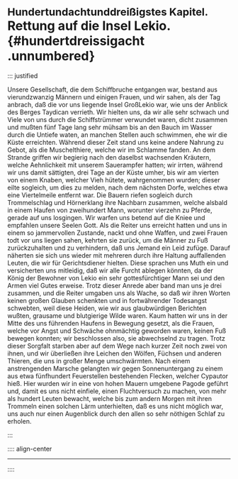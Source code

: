 # <small>Hundertundachtunddreißigstes Kapitel.</small><br />Rettung auf die Insel Lekio.{#hundertdreissigacht .unnumbered}

::: justified

Unsere Gesellschaft, die dem Schiffbruche entgangen war, bestand aus
vierundzwanzig Männern und einigen Frauen, und wir sahen, als der Tag anbrach,
daß die vor uns liegende Insel GroßLekio war, wie uns der Anblick des Berges
Taydican verrieth. Wir hielten uns, da wir alle sehr schwach und Viele von uns
durch die Schiffstrümmer verwundet waren, dicht zusammen und mußten fünf Tage
lang sehr mühsam bis an den Bauch im Wasser durch die Untiefe waten, an manchen
Stellen auch schwimmen, ehe wir die Küste erreichten. Während dieser Zeit stand
uns keine andere Nahrung zu Gebot, als die Muschelthiere, welche wir im Schlamme
fanden. An dem Strande griffen wir begierig nach den daselbst wachsenden
Kräutern, welche Aehnlichkeit mit unserem Sauerampfer hatten; wir irrten,
während wir uns damit sättigten, drei Tage an der Küste umher, bis wir am
vierten von einem Knaben, welcher Vieh hütete, wahrgenommen wurden; dieser eilte
sogleich, um dies zu melden, nach dem nächsten Dorfe, welches etwa eine
Viertelmeile entfernt war. Die Bauern riefen sogleich durch Trommelschlag und
Hörnerklang ihre Nachbarn zusammen, welche alsbald in einem Haufen von
zweihundert Mann, worunter vierzehn zu Pferde, gerade auf uns losgingen. Wir
warfen uns betend auf die Kniee und empfahlen unsere Seelen Gott. Als die Reiter
uns erreicht hatten und uns in einem so jammervollen Zustande, nackt und ohne
Waffen, und zwei Frauen todt vor uns liegen sahen, kehrten sie zurück, um die
Männer zu Fuß zurückzuhalten und zu verhindern, daß uns Jemand ein Leid zufüge.
Darauf näherten sie sich uns wieder mit mehreren durch ihre Haltung auffallenden
Leuten, die wir für Gerichtsdiener hielten. Diese sprachen uns Muth ein und
versicherten uns mitleidig, daß wir alle Furcht ablegen könnten, da der König
der Bewohner von Lekio ein sehr gottesfürchtiger Mann sei und den Armen viel
Gutes erweise. Trotz dieser Anrede aber band man uns je drei zusammen, und die
Reiter umgaben uns als Wache, so daß wir ihren Worten keinen großen Glauben
schenkten und in fortwährender Todesangst schwebten, weil diese Heiden, wie wir
aus glaubwürdigen Berichten wußten, grausame und blutgierige Wilde waren. Kaum
hatten wir uns in der Mitte des uns führenden Haufens in Bewegung gesetzt, als
die Frauen, welche vor Angst und Schwäche ohnmächtig geworden waren, keinen Fuß
bewegen konnten; wir beschlossen also, sie abwechselnd zu tragen. Trotz dieser
Sorgfalt starben aber auf dem Wege nach kurzer Zeit noch zwei von ihnen, und wir
überließen ihre Leichen den Wölfen, Füchsen und anderen Thieren, die uns in
großer Menge umschwärmten. Nach einem anstrengenden Marsche gelangten wir gegen
Sonnenuntergang zu einem aus etwa fünfhundert Feuerstellen bestehenden Flecken,
welcher Cypautor hieß. Hier wurden wir in eine von hohen Mauern umgebene Pagode
geführt und, damit es uns nicht einfiele, einen Fluchtversuch zu machen, von
mehr als hundert Leuten bewacht, welche bis zum andern Morgen mit ihren Trommeln
einen solchen Lärm unterhielten, daß es uns nicht möglich war, uns auch nur
einen Augenblick durch den allen so sehr nöthigen Schlaf zu erholen. 

:::


:::: align-center
****
::::

